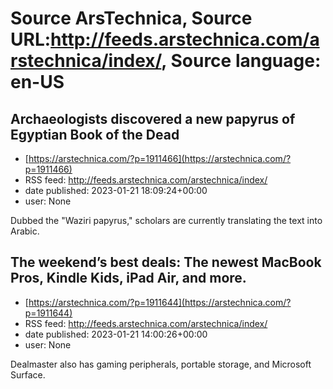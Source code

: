 # Source ArsTechnica, Source URL:http://feeds.arstechnica.com/arstechnica/index/, Source language: en-US

## Archaeologists discovered a new papyrus of Egyptian Book of the Dead
 - [https://arstechnica.com/?p=1911466](https://arstechnica.com/?p=1911466)
 - RSS feed: http://feeds.arstechnica.com/arstechnica/index/
 - date published: 2023-01-21 18:09:24+00:00
 - user: None

Dubbed the "Waziri papyrus," scholars are currently translating the text into Arabic.

## The weekend’s best deals: The newest MacBook Pros, Kindle Kids, iPad Air, and more.
 - [https://arstechnica.com/?p=1911644](https://arstechnica.com/?p=1911644)
 - RSS feed: http://feeds.arstechnica.com/arstechnica/index/
 - date published: 2023-01-21 14:00:26+00:00
 - user: None

Dealmaster also has gaming peripherals, portable storage, and Microsoft Surface.
